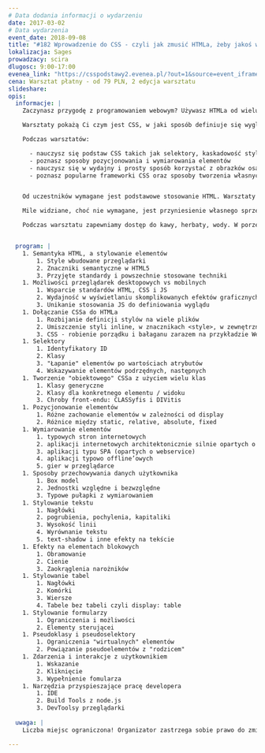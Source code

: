 ```yaml
---
# Data dodania informacji o wydarzeniu
date: 2017-03-02
# Data wydarzenia
event_date: 2018-09-08
title: "#182 Wprowadzenie do CSS - czyli jak zmusić HTMLa, żeby jakoś wyglądał"
lokalizacja: Sages
prowadzacy: scira
dlugosc: 9:00-17:00
evenea_link: "https://csspodstawy2.evenea.pl/?out=1&source=event_iframe"
cena: Warsztat płatny - od 79 PLN, 2 edycja warsztatu
slideshare:
opis:
  informacje: |
    Zaczynasz przygodę z programowaniem webowym? Używasz HTMLa od wielu lat, ale nie masz aktualnej wiedzy na temat możliwości CSS? Jesteś wirtuozem Flasha, ale chciałbyś przesiąść się na bardziej współczesne technologie? A może jesteś back-endowcem i chciałbyś spróbować czegoś nowego?

    Warsztaty pokażą Ci czym jest CSS, w jaki sposób definiuje się wygląd elementów, jakie są możliwości CSSa, a co wykracza poza jego granice. Warsztaty składać się będą w przeważającej części z zadań praktycznych, aby każdy uczestnik mógł przetestować działanie styli na własnym laptopie, tablecie czy telefonie.

    Podczas warsztatów:

      - nauczysz się podstaw CSS takich jak selektory, kaskadowość styli
      - poznasz sposoby pozycjonowania i wymiarowania elementów
      - nauczysz się w wydajny i prosty sposób korzystać z obrazków osadzanych w CSSie
      - poznasz popularne frameworki CSS oraz sposoby tworzenia własnych toolkitów styli


    Od uczestników wymagane jest podstawowe stosowanie HTML. Warsztaty skierowane są dla osób które chciałyby poznać możliwości tworzenia layoutów stron i aplikacji internetowych, a także poznać nowe możliwości CSSa. Uczestnicy w trakcie zajęć korzystają z własnego sprzętu (do wygodnego korzystania z HTMLa i CSSa wystarczy właściwie każdy komputer z systemem Windows, OSX lub Linux - wymagane GUI :)

    Mile widziane, choć nie wymagane, jest przyniesienie własnego sprzętu mobilnego (telefon / tablet), na którym będzie można testować tworzone layouty, efekty - alternatywą jest użycie WebDeveloper tools z Chrome, ale wiąże się to z pewnymi ograniczeniami.

    Podczas warsztatu zapewniamy dostęp do kawy, herbaty, wody. W porze obiadowej zapewniamy pizzę w wersji mięsnej lub wegetariańskiej.


  program: |
    1. Semantyka HTML, a stylowanie elementów
        1. Style wbudowane przeglądarki
        2. Znaczniki semantyczne w HTML5
        3. Przyjęte standardy i powszechnie stosowane techniki
    1. Możliwości przeglądarek desktopowych vs mobilnych
        1. Wsparcie standardów HTML, CSS i JS
        2. Wydajność w wyświetlaniu skomplikowanych efektów graficznych
        3. Unikanie stosowania JS do definiowania wyglądu
    1. Dołączanie CSSa do HTMLa
        1. Rozbijanie definicji stylów na wiele plików
        2. Umiszczenie styli inline, w znacznikach <style>, w zewnętrznych plikach
        3. CSS - robienie porządku i bałaganu zarazem na przykładzie WebPacka
    1. Selektory
        1. Identyfikatory ID
        2. Klasy
        3. "Łapanie" elementów po wartościach atrybutów
        4. Wskazywanie elementów podrzędnych, następnych
    1. Tworzenie "obiektowego" CSSa z użyciem wielu klas
        1. Klasy generyczne
        2. Klasy dla konkretnego elementu / widoku
        3. Chroby front-endu: CLASSyfis i DIVitis
    1. Pozycjonowanie elementów
        1. Różne zachowanie elementów w zależności od display
        2. Różnice między static, relative, absolute, fixed
    1. Wymiarowanie elementów
        1. typowych stron internetowych
        2. aplikacji internetowych architektonicznie silnie opartych o back-end
        3. aplikacji typu SPA (opartych o webservice)
        4. aplikacji typowo offline’owych
        5. gier w przeglądarce
    1. Sposoby przechowywania danych użytkownika
        1. Box model
        2. Jednostki względne i bezwzględne
        3. Typowe pułapki z wymiarowaniem
    1. Stylowanie tekstu
        1. Nagłówki
        2. pogrubienia, pochylenia, kapitaliki
        3. Wysokość linii
        4. Wyrównanie tekstu
        5. text-shadow i inne efekty na tekście
    1. Efekty na elementach blokowych
        1. Obramowanie
        2. Cienie
        3. Zaokrąglenia narożników
    1. Stylowanie tabel
        1. Nagłówki
        2. Komórki
        3. Wiersze
        4. Tabele bez tabeli czyli display: table
    1. Stylowanie formularzy
        1. Ograniczenia i możliwości
        2. Elementy sterującei
    1. Pseudoklasy i pseudoselektory
        1. Ograniczenia "wirtualnych" elementów
        2. Powiązanie pseudoelementów z "rodzicem"
    1. Zdarzenia i interakcje z użytkownikiem
        1. Wskazanie
        2. Kliknięcie
        3. Wypełnienie fomularza
    1. Narzędzia przyspieszające pracę developera
        1. IDE
        2. Build Tools z node.js
        3. DevToolsy przeglądarki
    
  uwaga: |
    Liczba miejsc ograniczona! Organizator zastrzega sobie prawo do zmiany lokalizacji wydarzenia oraz jego odwołania w przypadku niezgłoszenia się minimalnej liczby uczestników.

---
```

